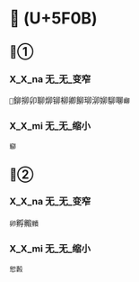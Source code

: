 # 𠂎 (U+5F0B)

## 𠂎①

### X_X_na 无_无_变窄
`𠂎`鉚㧕卯聊㶯铆柳卿飹珋泖㚹駠㗦`㟹`

### X_X_mi 无_无_缩小 
`窷`

## 𠂎②

### X_X_na 无_无_变窄
`卵`孵毈`贕`

### X_X_mi 无_无_缩小 
`㤻㲉`